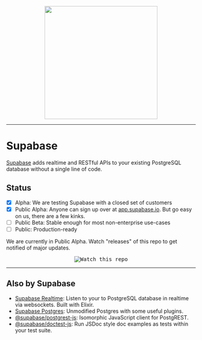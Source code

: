 


<p align="center">
<img width="300" src="https://gitcdn.xyz/repo/supabase/supabase/master/web/static/supabase-light.svg"/>
</p>

---

# Supabase

[Supabase](https://supabase.io) adds realtime and RESTful APIs to your existing PostgreSQL database without a single line of code.

## Status

- [x] Alpha: We are testing Supabase with a closed set of customers
- [x] Public Alpha: Anyone can sign up over at [app.supabase.io](https://app.supabase.io). But go easy on us, there are a few kinks.
- [ ] Public Beta: Stable enough for most non-enterprise use-cases
- [ ] Public: Production-ready

We are currently in Public Alpha. Watch "releases" of this repo to get notified of major updates.


<p align="center">
<kbd><img src="https://gitcdn.xyz/repo/supabase/supabase/master/web/static/watch-repo.gif" alt="Watch this repo"/></kbd>
</p>

----

## Also by Supabase

- [Supabase Realtime](https://github.com/supabase/realtime): Listen to your to PostgreSQL database in realtime via websockets. Built with Elixir.
- [Supabase Postgres](https://github.com/supabase/postgres): Unmodified Postgres with some useful plugins.
- [@supabase/postgrest-js](https://github.com/supabase/postgrest-js): Isomorphic JavaScript client for PostgREST.
- [@supabase/doctest-js](https://github.com/supabase/realtime): Run JSDoc style doc examples as tests within your test suite.

